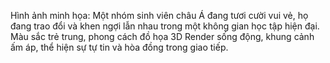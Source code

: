 Hình ảnh minh họa: Một nhóm sinh viên châu Á đang tươi cười vui vẻ, họ đang trao đổi và khen ngợi lẫn nhau trong một không gian học tập hiện đại. Màu sắc trẻ trung, phong cách đồ họa 3D Render sống động, khung cảnh ấm áp, thể hiện sự tự tin và hòa đồng trong giao tiếp.
